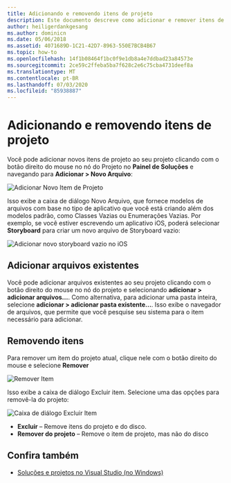 ```yaml
---
title: Adicionando e removendo itens de projeto
description: Este documento descreve como adicionar e remover itens de projeto no Visual Studio para Mac
author: heiligerdankgesang
ms.author: dominicn
ms.date: 05/06/2018
ms.assetid: 4071689D-1C21-42D7-8963-550E7BCB4B67
ms.topic: how-to
ms.openlocfilehash: 14f1b08464f1bc0f9e1db8a4e7ddbad23a84573e
ms.sourcegitcommit: 2ce59c2ffeba5ba7f628c2e6c75cba4731deef8a
ms.translationtype: MT
ms.contentlocale: pt-BR
ms.lasthandoff: 07/03/2020
ms.locfileid: "85938887"
---
```

# <a name="adding-and-removing-project-items"></a>Adicionando e removendo itens de projeto

Você pode adicionar novos itens de projeto ao seu projeto clicando com o botão direito do mouse no nó do Projeto no **Painel de Soluções** e navegando para **Adicionar > Novo Arquivo**:

![Adicionar Novo Item de Projeto](media/add-and-remove-project-items-image1.png)

Isso exibe a caixa de diálogo Novo Arquivo, que fornece modelos de arquivos com base no tipo de aplicativo que você está criando além dos modelos padrão, como Classes Vazias ou Enumerações Vazias. Por exemplo, se você estiver escrevendo um aplicativo iOS, poderá selecionar **Storyboard** para criar um novo arquivo de Storyboard vazio:

![Adicionar novo storyboard vazio no iOS](media/add-and-remove-project-items-image2.png)

## <a name="adding-existing-files"></a>Adicionar arquivos existentes

Você pode adicionar arquivos existentes ao seu projeto clicando com o botão direito do mouse no nó do projeto e selecionando **adicionar > adicionar arquivos...**. Como alternativa, para adicionar uma pasta inteira, selecione **adicionar > adicionar pasta existente...**. Isso exibe o navegador de arquivos, que permite que você pesquise seu sistema para o item necessário para adicionar.

## <a name="removing-items"></a>Removendo itens

Para remover um item do projeto atual, clique nele com o botão direito do mouse e selecione **Remover**

![Remover Item](media/add-and-remove-project-items-image3.png)

Isso exibe a caixa de diálogo Excluir item. Selecione uma das opções para removê-la do projeto:

![Caixa de diálogo Excluir Item](media/add-and-remove-project-items-image4.png)

* **Excluir** – Remove itens do projeto e do disco.
* **Remover do projeto** – Remove o item de projeto, mas não do disco

## <a name="see-also"></a>Confira também

* [Soluções e projetos no Visual Studio (no Windows)](/visualstudio/ide/solutions-and-projects-in-visual-studio)
